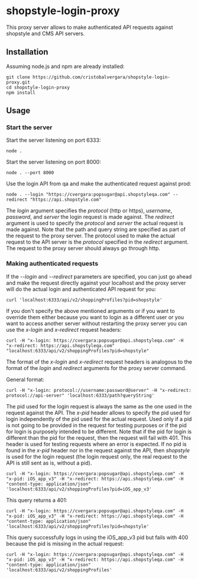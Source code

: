 # shopstyle-login-proxy

This proxy server allows to make authenticated API requests against shopstyle and CMS API servers.

## Installation

Assuming node.js and npm are already installed:

```
git clone https://github.com/cristobalvergara/shopstyle-login-proxy.git
cd shopstyle-login-proxy
npm install
```

## Usage

### Start the server

Start the server listening on port 6333:
```
node .
```

Start the server listening on port 8000:
```
node . --port 8000
```

Use the login API from qa and make the authenticated request against prod:
```
node . --login "https://cvergara:popsugar@api.shopstyleqa.com" --redirect "https://api.shopstyle.com"
```

The *login* argument specifies the *protocol* (http or https), *username*, *password*, and *server* the login request is made against. The *redirect* argument is used to specify the *protocol* and *server* the actual request is made against. Note that the path and query string are specified as part of the request to the proxy server. The protocol used to make the actual request to the API server is the *protocol* specified in the *redirect* argument. The request to the proxy server should always go through http.

### Making authenticated requests

If the *--login* and *--redirect* parameters are specified, you can just go ahead and make the request directly against your localhost and the proxy server will do the actual login and authenticated API request for you:

```
curl 'localhost:6333/api/v2/shoppingProfiles?pid=shopstyle'
```

If you don't specify the above mentioned arguments or if you want to override them either because you want to login as a different user or you want to access another server without restarting the proxy server you can use the *x-login* and *x-redirect* request headers:

```
curl -H "x-login: https://cvergara:popsugar@api.shopstyleqa.com" -H "x-redirect: https://api.shopstyleqa.com" "localhost:6333/api/v2/shoppingProfiles?pid=shopstyle"
```

The format of the *x-login* and *x-redirect* request headers is analogous to the format of the *login* and *redirect* arguments for the proxy server command.

General format:

```
curl -H "x-login: protocol://username:password@server" -H "x-redirect: protocol://api-server" 'localhost:6333/path?queryString'
```

The pid used for the login request is always the same as the one used in the request against the API. The *x-pid* header allows to specify the pid used for login independently of the pid used for the actual request. Used only if a pid is not going to be provided in the request for testing purposes or if the pid for login is purposely intended to be different. Note that if the pid for login is different than the pid for the request, then the request will fail with 401. This header is used for testing requests where an error is expected. If no pid is found in the *x-pid* header nor in the request against the API, then *shopstyle* is used for the login request (the login request only, the real request to the API is still sent as is, without a pid).

```
curl -H "x-login: https://cvergara:popsugar@api.shopstyleqa.com" -H "x-pid: iOS_app_v3" -H "x-redirect: https://api.shopstyleqa.com" -H "content-type: application/json" 'localhost:6333/api/v2/shoppingProfiles?pid=iOS_app_v3'
```

This query returns a 401:

```
curl -H "x-login: https://cvergara:popsugar@api.shopstyleqa.com" -H "x-pid: iOS_app_v3" -H "x-redirect: https://api.shopstyleqa.com" -H "content-type: application/json" 'localhost:6333/api/v2/shoppingProfiles?pid=shopstyle'
```

This query successfully logs in using the iOS_app_v3 pid but fails with 400 because the pid is missing in the actual request:

```
curl -H "x-login: https://cvergara:popsugar@api.shopstyleqa.com" -H "x-pid: iOS_app_v3" -H "x-redirect: https://api.shopstyleqa.com" -H "content-type: application/json" 'localhost:6333/api/v2/shoppingProfiles'
```
